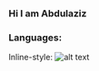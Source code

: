 ### Hi I am Abdulaziz


### Languages:
Inline-style: ![alt text](https://www.dropbox.com/s/moyxcrall8v3bet/c-sharp.png)


<!--
**AzizAlhlwah/AzizAlhlwah** is a ✨ _special_ ✨ repository because its `README.md` (this file) appears on your GitHub profile.

Here are some ideas to get you started:

- 🔭 I’m currently working on ...
- 🌱 I’m currently learning ...
- 👯 I’m looking to collaborate on ...
- 🤔 I’m looking for help with ...
- 💬 Ask me about ...
- 📫 How to reach me: ...
- 😄 Pronouns: ...
- ⚡ Fun fact: ...
-->
